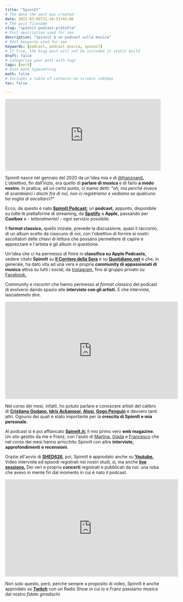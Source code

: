 ```yaml
---
title: "SpinnIt"
# The date the post was created
date: 2021-03-05T21:54:51+01:00
# The post filename
slug: "spinnit-podcast-protofra"
# Post description used for seo
description: "Spinnit è un podcast sulla musica"
# Post keywords used for seo
keywords: [podcast, podcast musica, spinnit]
# If true, the blog post will not be included in static build
draft: false
# Categorize your post with tags
tags: [work]
# Uses math typesetting
math: false
# Includes a table of contents on screens >1024px
toc: false

---
```

<iframe src="https://open.spotify.com/embed-podcast/show/0gQCl58EojARqQR8i0U5LL" width="100%" height="232" frameborder="0" allowtransparency="true" allow="encrypted-media"></iframe>

SpinnIt nasce nel gennaio del 2020 da un'idea mia e di [@franznardi.](https://spinnit.it) L'obiettivo, fin dall'inzio, era quello di **parlare di musica**  e di farlo **a modo nostro.** In pratica, ad un certo punto, ci siamo detti: _"oh, ma perché invece di scambiarci i dischi fra di noi, non ci registriamo e vediamo se qualcuno ha voglia di ascoltarci?"_ 

Ecco, da questo è nato **[SpinnIt Podcast;](https://spinnit.it/category/spinnit-podcast/)** un **podcast,** appunto, disponibile su tutte le piattaforme di streaming, da **[Spotify](https://open.spotify.com/show/0gQCl58EojARqQR8i0U5LL?si=af-RAkFUQbWRYZN8sr-j9w)** a **Apple,** passando per **Castbox** e - _letteralmente!_ - ogni servizio possibile. 

Il **format classico,** quello iniziale, prevede la discussione, quasi il racconto, di un album scelto da ciascuno di noi, con l'obiettivo di fornire ai nostri ascoltatori delle chiavi di lettura che possano permettere di capire e apprezzare e l'artista e gli album in questione.

Un'idea che ci ha permesso di finire in **classifica su Apple Podcasts,** vedere citato **SpinnIt** su **[Il Corriere della Sera](https://www.corriere.it/tecnologia/21_gennaio_27/i-generi-podcast-piu-amati-true-crime-inchiesta-narrazione-e396695a-6083-11eb-b90c-509c7d96fdd2.shtml)** e su **[Quotidiano.net](https://www.quotidiano.net/magazine/podcast-musica-1.5185342)** e che, in generale, ha dato vita ad una vera e propria **community di appassionati di musica** attiva su tutti i social, da [Instagram,](https://www.instagram.com/spinn.it/?hl=it) fino al gruppo privato su [Facebook.](https://www.facebook.com/spinnitpodcast/) 

Community e riscontri che hanno permesso al _format classico_ del podcast di evolversi dando spazio alle **interviste con gli artisti.** E che interviste, lasciatemelo dire. 

<iframe width="560" height="315" src="https://www.youtube.com/embed/NWWTv-Zg1VU" frameborder="0" allow="accelerometer; autoplay; clipboard-write; encrypted-media; gyroscope; picture-in-picture" allowfullscreen></iframe>

Nel corso dei mesi, infatti, ho potuto parlare e conoscere artisti del calibro di **[Cristiano Godano,](https://spinnit.it/2020/11/06/cristiano-godano-intervista-spinnit-ep-23/) [Idris Ackamoor,](https://spinnit.it/2020/09/18/idris-ackamoor-intervista-spinnit-ep-20/) [Alosi,](https://spinnit.it/2020/04/07/spinnit-episodio-10-intervista-alosi/) [Gogo Penguin](https://spinnit.it/2020/06/15/gogo-penguin-intervista-spinnit-ep-16/)** e davvero tanti altri. Ognuno dei quali è stato importante per la **crescita di SpinnIt e mia personale.** 


Al podcast si è poi affiancato **[SpinnIt.it:](https://spinnit.it)** il mio primo vero **web magazine.** Un sito gestito da me e Franz, con l'aiuto di [Martina,](https://spinnit.it/category/spinnit-magazine/the-day-i-tried-to-live/) [Giada](https://spinnit.it/category/spinnit-magazine/the-moonshiner-distillati-di-libri-e-musica/) e [Francesco](https://spinnit.it/category/spinnit-magazine/the-unknown-pleasure/) che nel corso dei mesi hanno arricchito SpinnIt con altre **interviste, approfondimenti e recensioni.** 

Grazie all'avvio di **[SHED626,](https://protofra.me/work/shed626/)** poi, SpinnIt è approdato anche su **[Youtube.](https://www.youtube.com/channel/UCul6k2obsh85y2V0fA0fcmA)** Video interviste ed episodi registrati nei nostri studi, sì, ma anche **[live sessions.](https://www.youtube.com/watch?v=uCHxm47oN0M)** Dei veri e proprio **concerti** registrati e pubblicati da noi: una roba che avevo in mente fin dal momento in cui è nato il podcast. 

<iframe width="560" height="315" src="https://www.youtube.com/embed/uCHxm47oN0M" frameborder="0" allow="accelerometer; autoplay; clipboard-write; encrypted-media; gyroscope; picture-in-picture" allowfullscreen></iframe>

Non solo questo, però, perché sempre a proposito di video, SpinnIt è anche approdato su **[Twitch](https://www.twitch.tv/spinnit_podcast)** con un Radio Show in cui io e Franz passiamo musica dal nostro _fidato giradischi_. 

